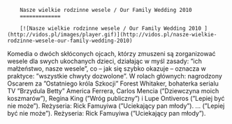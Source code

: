 
        Nasze wielkie rodzinne wesele / Our Family Wedding 2010 
        =============
        
        [![Nasze wielkie rodzinne wesele / Our Family Wedding 2010 ](http://vidos.pl/images/player.gif)](http://vidos.pl/nasze-wielkie-rodzinne-wesele-our-family-wedding-2010)
        
        
 Komedia o dwóch skłóconych ojcach, którzy zmuszeni są zorganizować wesele dla swych ukochanych dzieci, działając w myśl zasady: ”ich małżeństwo, nasze wesele”, co – jak się szybko okazuje – oznacza w praktyce: ”wszystkie chwyty dozwolone”. W rolach głównych: nagrodzony Oscarem za ”Ostatniego króla Szkocji” Forest Whitaker, bohaterka serialu TV ”Brzydula Betty” America Ferrera, Carlos Mencia (”Dziewczyna moich koszmarów”), Regina King (”Wróg publiczny”) i Lupe Ontiveros (”Lepiej być nie może”). Reżyseria: Rick Famuyiwa (”Uciekający pan młody”).  ... (”Lepiej być nie może”). Reżyseria: Rick Famuyiwa (”Uciekający pan młody”).
    